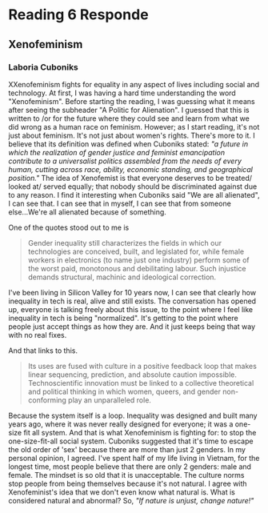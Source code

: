 # Reading 6 Responde 
## Xenofeminism
### Laboria Cuboniks

XXenofeminism fights for equality in any aspect of lives including social and technology. At first, I was having a hard time understanding the word "Xenofeminism". Before starting the reading, I was guessing what it means after seeing the subheader "A Politic for Alienation". I guessed that this is written to /or for the future where they could see and learn from what we did wrong as a human race on feminism. However; as I start reading, it's not just about feminism. It's not just about women's rights. There's more to it. I believe that its definition was defined when Cuboniks stated: *"a future in which the realization of gender justice and feminist emancipation contribute to a universalist politics assembled from the needs of every human, cutting across race, ability, economic standing, and geographical position."* The idea of Xenofemist is that everyone deserves to be treated/ looked at/ served equally; that nobody should be discriminated against due to any reason. I find it interesting when Cuboniks said "We are all alienated", I can see that. I can see that in myself, I can see that from someone else...We're all alienated because of something.

One of the quotes stood out to me is

>Gender inequality still characterizes the fields in which our technologies are conceived, built, and legislated for, while female workers in electronics (to name just one industry) perform some of the worst paid, monotonous and debilitating labour. Such injustice demands structural, machinic and ideological correction.

I've been living in Silicon Valley for 10 years now, I can see that clearly how inequality in tech is real, alive and still exists. The conversation has opened up, everyone is talking freely about this issue, to the point where I feel like inequality in tech is being "normalized". It's getting to the point where people just accept things as how they are. And it just keeps being that way with no real fixes.

And that links to this.

>Its uses are fused with culture in a positive feedback loop that makes linear sequencing, prediction, and absolute caution impossible. Technoscientific innovation must be linked to a collective theoretical and political thinking in which women, queers, and gender non-conforming play an unparalleled role.

Because the system itself is a loop. Inequality was designed and built many years ago, where it was never really designed for everyone; it was a one-size fit all system. And that is what Xenofeminism is fighting for: to stop the one-size-fit-all social system. Cuboniks suggested that it's time to escape the old order of 'sex' because there are more than just 2 genders. In my personal opinion, I agreed. I've spent half of my life living in Vietnam, for the longest time, most people believe that there are only 2 genders: male and female. The mindset is so old that it is unacceptable. The culture norms stop people from being themselves because it's not natural. I agree with Xenofeminist's idea that we don't even know what natural is. What is considered natural and abnormal? So, *"If nature is unjust, change nature!"*
